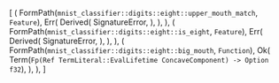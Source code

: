 [
    (
        FormPath(`mnist_classifier::digits::eight::upper_mouth_match`, `Feature`),
        Err(
            Derived(
                SignatureError,
            ),
        ),
    ),
    (
        FormPath(`mnist_classifier::digits::eight::is_eight`, `Feature`),
        Err(
            Derived(
                SignatureError,
            ),
        ),
    ),
    (
        FormPath(`mnist_classifier::digits::eight::big_mouth`, `Function`),
        Ok(
            Term(`Fp(Ref TermLiteral::EvalLifetime ConcaveComponent) -> Option f32`),
        ),
    ),
]